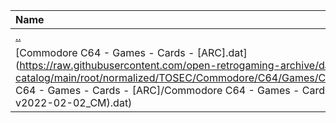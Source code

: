 |Name|Size|
|:---|---:|
|[..](../index.html)|DIR|
|[Commodore C64 - Games - Cards - [ARC].dat](https://raw.githubusercontent.com/open-retrogaming-archive/dat-catalog/main/root/normalized/TOSEC/Commodore/C64/Games/Cards/[ARC]/Commodore C64 - Games - Cards - [ARC]/Commodore C64 - Games - Cards - [ARC] (TOSEC-v2022-02-02_CM).dat)|888|
